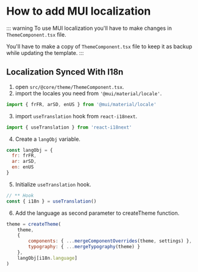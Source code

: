 # How to add MUI localization

::: warning
To use MUI localization you'll have to make changes in `ThemeComponent.tsx` file.

You'll have to make a copy of `ThemeComponent.tsx` file to keep it as backup while updating the template.
:::

## Localization Synced With I18n

1. open `src/@core/theme/ThemeComponent.tsx`.
2. import the locales you need from `'@mui/material/locale'`.
```js
import { frFR, arSD, enUS } from '@mui/material/locale'
```
3. import `useTranslation` hook from `react-i18next`.
```js
import { useTranslation } from 'react-i18next'
```
4. Create a `langObj` variable.
```js
const langObj = {
  fr: frFR,
  ar: arSD,
  en: enUS
}
```
5. Initialize `useTranslation` hook.
```js
// ** Hook
const { i18n } = useTranslation()
```
6. Add the language as second parameter to createTheme function.
```js
theme = createTheme(
    theme,
    {
        components: { ...mergeComponentOverrides(theme, settings) },
        typography: { ...mergeTypography(theme) }
    },
    langObj[i18n.language]
)
```
